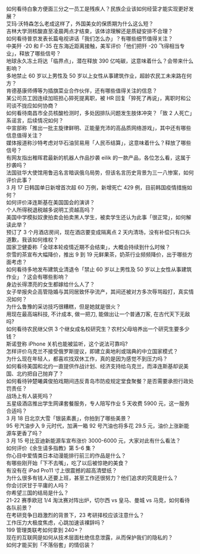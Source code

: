 如何看待白象方便面三分之一员工是残疾人？民族企业该如何经营才能实现更好发展？  
艾玛·沃特森怎么老成这样了，外国美女的保质期为什么这么短？  
吉林大学测核酸直至凌晨两点才结束，该体谅理解还是质疑安排不合理？  
如何看待普京发表长篇电视讲话「我们怎么办」？有哪些细节值得关注？  
中美歼 -20 和 F-35 在东海近距离接触，美军评价「他们把歼 -20 飞得相当专业」，释放了哪些信号？  
地球永久冻土将达「临界点」，潜在释放 390 亿吨碳，这意味着什么？会带来什么影响？  
多地禁止 60 岁以上男性及 50 岁以上女性从事建筑作业，超龄农民工未来路在何方？  
肯德基康师傅等为插旗菜业合作伙伴，还有哪些值得关注的信息？  
某公司员工因连续加班担心猝死提离职，被 HR 回复「猝死了再说」，离职时和公司谈不拢应如何协商？  
如何看待南昌市全员核酸检测时，多处因排队问题发生肢体冲突？「致 2 人死亡」系谣言，后续情况如何？  
中宣部称「推出一批主旋律鲜明、正能量充沛的高品质网络游戏」，其中还有哪些信息值得关注？  
媒体报道称沙特考虑对华石油贸易用「人民币结算」，这意味着什么？释放了哪些信号？  
有网友指出稚晖君最新的机器人作品抄袭 eilik 的一款产品，各位怎么看，这属于抄袭吗？  
法国驻华大使馆用鲁迅名言暗讽俄乌局势，但该名言历史背景为三一八惨案，如何评价此事？  
3 月 17 日韩国单日新增首次超 60 万例，新增死亡 429 例，目前韩国疫情措施如何？  
如何评价泽连斯基在美国国会的演讲？  
个人所得税退税越多说明工资越高吗？  
美国中学模拟奴隶拍卖会拍卖黑人学生，被卖学生还认为此事「很正常」，如何解读此举？  
预订了 3 个月酒店房间，现在酒店要变成隔离点 2 天内清场，没有补偿只有口头道歉，我该如何维权？  
国家卫健委称「全球本轮疫情近期不会结束」，大概会持续到什么时候？  
奈雪的茶宣布大幅降价，推出 9 到 19 元鲜果茶，奶茶行业频频降价，出于哪些方面考虑？  
如何看待多地发布建筑业清退令「禁止 60 岁以上男性及 50 岁以上女性从事建筑作业」？这会有哪些影响？  
身边长得漂亮的女生都嫁给什么人了？  
女子举报央企高管隐婚与其同居致怀孕流产，其间还被对方多次辱骂殴打，真实情况如何？  
为什么鲁豫的采访技巧很糟糕，但是她就是很火？  
用现在最高端科技, 不计成本, 做一把刀, 能做出让一个普通刀客, 在古代天下无敌吗?  
如何看待农民继父供 3 个继女成名校研究生？农村父母培养出一个研究生要多少钱？  
斯诺登称 iPhone 关机也能被监听，这个说法可靠吗?  
怎样评价乌克兰不接受俄罗斯提议，即建立奥地利或瑞典的中立国家模式？  
为什么现在年轻人，都喜欢找双休工作，真的是因为感觉不到压力吗？  
如何看待美国和北约一直提供作战计划、经济支持给乌克兰，而泽连斯基却说美国、北约把自己抛弃了？  
如何看待钟楚曦龚俊拍戏期间违反青岛市防疫规定堂食聚餐？是否需要承担行政处罚责任？  
战场上有人装死吗？  
五星级酒店推出学生网课套餐服务，专人陪写作业 5 天收费 5900 元，这一服务合适吗？  
3 月 18 日北京大雪「银装素裹」，你拍到了哪些美景？  
95 号汽油步入 9 元时代，加满一箱 92 号汽油也将多花 29.5 元，油价上涨新能源车更香了吗？  
3 月 15 号比亚迪新能源车宣布涨价 3000-6000 元，大家对此有什么看法？  
如何评价《余生请多指教》第 5-6 集？  
你心目中爱情类日本动漫能排行前三的作品是什么？  
有哪些刚开始「下不去嘴」，吃了以后被惊艳的美食？  
有没有在 iPad Pro11 寸上很震撼的超高清壁纸？  
为什么很多有钱人还要上班，甚至工作还很努力？他们追求的究竟是什么？  
你会讨厌甘于平庸的人吗？  
你希望三国的结局是什么？  
21-22 赛季欧冠 1/4 淘汰赛对阵出炉，切尔西 vs 皇马、曼城 vs 马竞，如何看待各队前景？  
在考研竞争日趋激烈的背景下，23 考研择校应该注意什么？  
工作压力大极度焦虑，心跳加速该裸辞吗？  
199 管理类联考如何拿到 240+？  
现在的互联网是如何从技术层面杜绝信息泄露，从而保护我们的隐私的？  
如何才能买到「不落俗套」的情侣装？  
